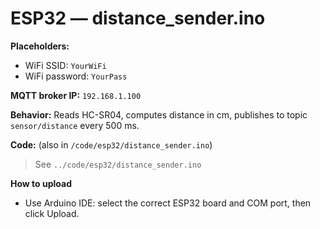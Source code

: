 # ESP32 — distance_sender.ino

**Placeholders:**
- WiFi SSID: `YourWiFi`
- WiFi password: `YourPass`

**MQTT broker IP:** `192.168.1.100`

**Behavior:** Reads HC-SR04, computes distance in cm, publishes to topic `sensor/distance` every 500 ms.

**Code:** (also in `/code/esp32/distance_sender.ino`)

> See `../code/esp32/distance_sender.ino`

**How to upload**
- Use Arduino IDE: select the correct ESP32 board and COM port, then click Upload.
